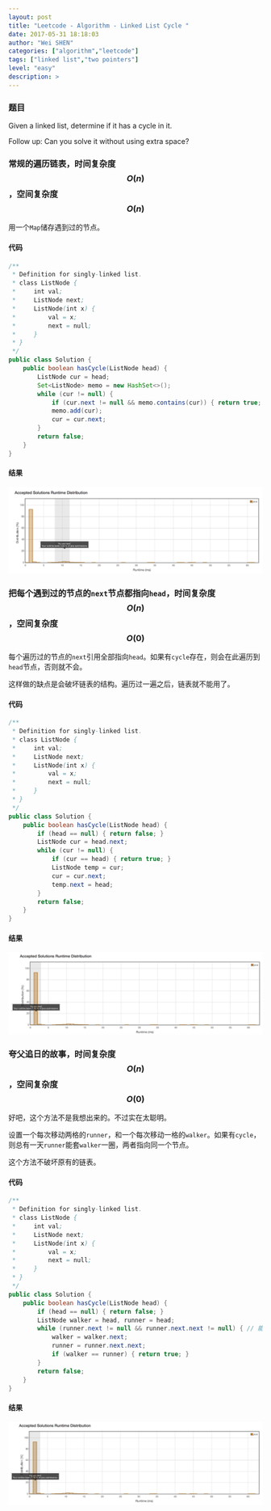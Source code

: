 ```yaml
---
layout: post
title: "Leetcode - Algorithm - Linked List Cycle "
date: 2017-05-31 18:18:03
author: "Wei SHEN"
categories: ["algorithm","leetcode"]
tags: ["linked list","two pointers"]
level: "easy"
description: >
---
```


### 题目
Given a linked list, determine if it has a cycle in it.

Follow up:
Can you solve it without using extra space?

### 常规的遍历链表，时间复杂度 $$O(n)$$，空间复杂度 $$O(n)$$
用一个`Map`储存遇到过的节点。

#### 代码
```java
/**
 * Definition for singly-linked list.
 * class ListNode {
 *     int val;
 *     ListNode next;
 *     ListNode(int x) {
 *         val = x;
 *         next = null;
 *     }
 * }
 */
public class Solution {
    public boolean hasCycle(ListNode head) {
        ListNode cur = head;
        Set<ListNode> memo = new HashSet<>();
        while (cur != null) {
            if (cur.next != null && memo.contains(cur)) { return true; }
            memo.add(cur);
            cur = cur.next;
        }
        return false;
    }
}
```

#### 结果
![linked-list-cycle-1](/images/leetcode/linked-list-cycle-1.png)


### 把每个遇到过的节点的`next`节点都指向`head`，时间复杂度 $$O(n)$$，空间复杂度 $$O(0)$$
每个遍历过的节点的`next`引用全部指向`head`。如果有`cycle`存在，则会在此遍历到`head`节点，否则就不会。

这样做的缺点是会破坏链表的结构。遍历过一遍之后，链表就不能用了。

#### 代码
```java
/**
 * Definition for singly-linked list.
 * class ListNode {
 *     int val;
 *     ListNode next;
 *     ListNode(int x) {
 *         val = x;
 *         next = null;
 *     }
 * }
 */
public class Solution {
    public boolean hasCycle(ListNode head) {
        if (head == null) { return false; }
        ListNode cur = head.next;
        while (cur != null) {
            if (cur == head) { return true; }
            ListNode temp = cur;
            cur = cur.next;
            temp.next = head;
        }
        return false;
    }
}
```

#### 结果
![linked-list-cycle-2](/images/leetcode/linked-list-cycle-2.png)


### 夸父追日的故事，时间复杂度 $$O(n)$$，空间复杂度 $$O(0)$$
好吧，这个方法不是我想出来的。不过实在太聪明。

设置一个每次移动两格的`runner`，和一个每次移动一格的`walker`。如果有`cycle`，则总有一天`runner`能套`walker`一圈，两者指向同一个节点。

这个方法不破坏原有的链表。

#### 代码
```java
/**
 * Definition for singly-linked list.
 * class ListNode {
 *     int val;
 *     ListNode next;
 *     ListNode(int x) {
 *         val = x;
 *         next = null;
 *     }
 * }
 */
public class Solution {
    public boolean hasCycle(ListNode head) {
        if (head == null) { return false; }
        ListNode walker = head, runner = head;
        while (runner.next != null && runner.next.next != null) { // 能跑到头，则没有cycle
            walker = walker.next;
            runner = runner.next.next;
            if (walker == runner) { return true; }
        }
        return false;
    }
}
```

#### 结果
![linked-list-cycle-3](/images/leetcode/linked-list-cycle-3.png)

